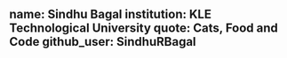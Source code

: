 name: Sindhu Bagal
institution: KLE Technological University
quote: Cats, Food and Code
github_user: SindhuRBagal
---
